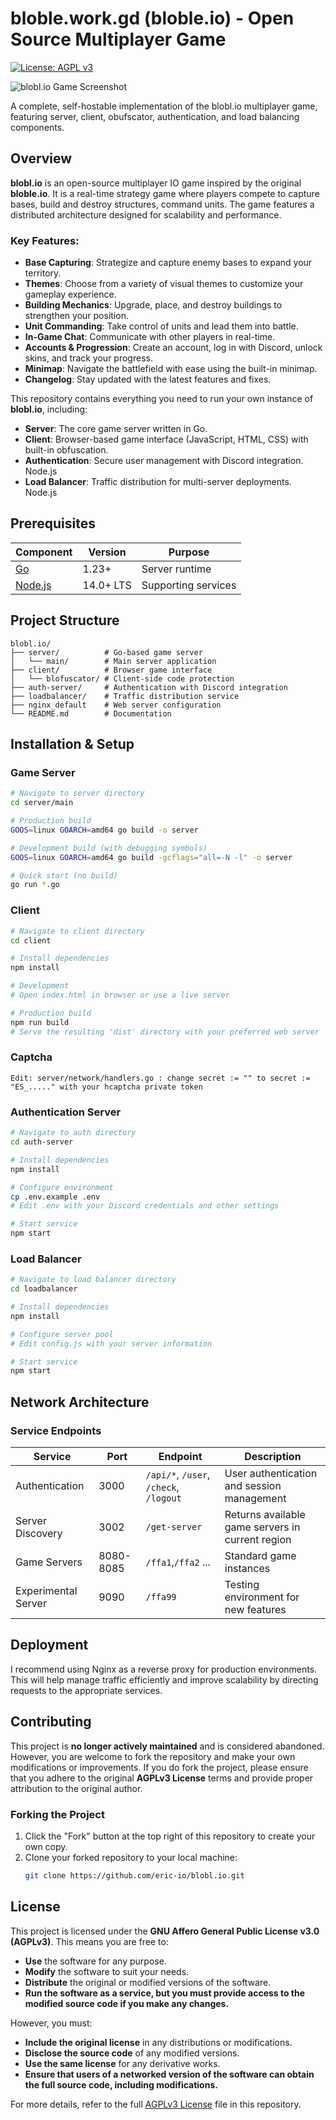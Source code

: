 # bloble.work.gd (bloble.io) - Open Source Multiplayer Game

[![License: AGPL v3](https://img.shields.io/badge/License-AGPLv3-blue.svg)](https://www.gnu.org/licenses/agpl-3.0)

![blobl.io Game Screenshot](https://github.com/io-eric/blobl.io/blob/main/preview.png)  

A complete, self-hostable implementation of the blobl.io multiplayer game, featuring server, client, obufscator, authentication, and load balancing components.

## Overview

**blobl.io** is an open-source multiplayer IO game inspired by the original **bloble.io**. It is a real-time strategy game where players compete to capture bases, build and destroy structures, command units. The game features a distributed architecture designed for scalability and performance.

### Key Features:
- **Base Capturing**: Strategize and capture enemy bases to expand your territory.
- **Themes**: Choose from a variety of visual themes to customize your gameplay experience.
- **Building Mechanics**: Upgrade, place, and destroy buildings to strengthen your position.
- **Unit Commanding**: Take control of units and lead them into battle.
- **In-Game Chat**: Communicate with other players in real-time.
- **Accounts & Progression**: Create an account, log in with Discord, unlock skins, and track your progress.
- **Minimap**: Navigate the battlefield with ease using the built-in minimap.
- **Changelog**: Stay updated with the latest features and fixes.

This repository contains everything you need to run your own instance of **blobl.io**, including:

- **Server**: The core game server written in Go.
- **Client**: Browser-based game interface (JavaScript, HTML, CSS) with built-in obfuscation.
- **Authentication**: Secure user management with Discord integration. Node.js
- **Load Balancer**: Traffic distribution for multi-server deployments. Node.js

## Prerequisites

| Component | Version | Purpose |
|-----------|---------|---------|
| [Go](https://golang.org/doc/install) | 1.23+ | Server runtime |
| [Node.js](https://nodejs.org/) | 14.0+ LTS | Supporting services |

## Project Structure

```
blobl.io/
├── server/          # Go-based game server
│   └── main/        # Main server application
├── client/          # Browser game interface
│   └── blofuscator/ # Client-side code protection
├── auth-server/     # Authentication with Discord integration
├── loadbalancer/    # Traffic distribution service
├── nginx_default    # Web server configuration
└── README.md        # Documentation
```

## Installation & Setup

### Game Server

```bash
# Navigate to server directory
cd server/main

# Production build
GOOS=linux GOARCH=amd64 go build -o server

# Development build (with debugging symbols)
GOOS=linux GOARCH=amd64 go build -gcflags="all=-N -l" -o server

# Quick start (no build)
go run *.go
```

### Client

```bash
# Navigate to client directory
cd client

# Install dependencies
npm install

# Development
# Open index.html in browser or use a live server

# Production build
npm run build
# Serve the resulting 'dist' directory with your preferred web server
```

### Captcha

```
Edit: server/network/handlers.go : change secret := "" to secret := "ES_....." with your hcaptcha private token
```
### Authentication Server

```bash
# Navigate to auth directory
cd auth-server

# Install dependencies
npm install

# Configure environment
cp .env.example .env
# Edit .env with your Discord credentials and other settings

# Start service
npm start
```

### Load Balancer

```bash
# Navigate to load balancer directory
cd loadbalancer

# Install dependencies
npm install

# Configure server pool
# Edit config.js with your server information

# Start service
npm start
```

## Network Architecture

### Service Endpoints

| Service | Port | Endpoint | Description |
|---------|------|----------|-------------|
| Authentication | 3000 | `/api/*`, `/user`, `/check`, `/logout` | User authentication and session management |
| Server Discovery | 3002 | `/get-server` | Returns available game servers in current region |
| Game Servers | 8080-8085 | `/ffa1`,`/ffa2` ... | Standard game instances |
| Experimental Server | 9090 | `/ffa99` | Testing environment for new features |

## Deployment

I recommend using Nginx as a reverse proxy for production environments. This will help manage traffic efficiently and improve scalability by directing requests to the appropriate services.

## Contributing

This project is **no longer actively maintained** and is considered abandoned. However, you are welcome to fork the repository and make your own modifications or improvements. If you do fork the project, please ensure that you adhere to the original **AGPLv3 License** terms and provide proper attribution to the original author.

### Forking the Project
1. Click the "Fork" button at the top right of this repository to create your own copy.
2. Clone your forked repository to your local machine:
   ```bash
   git clone https://github.com/eric-io/blobl.io.git
   ```

## License

This project is licensed under the **GNU Affero General Public License v3.0 (AGPLv3)**. This means you are free to:
- **Use** the software for any purpose.
- **Modify** the software to suit your needs.
- **Distribute** the original or modified versions of the software.
- **Run the software as a service, but you must provide access to the modified source code if you make any changes.**

However, you must:
- **Include the original license** in any distributions or modifications.
- **Disclose the source code** of any modified versions.
- **Use the same license** for any derivative works.
- **Ensure that users of a networked version of the software can obtain the full source code, including modifications.**

For more details, refer to the full [AGPLv3 License](LICENSE) file in this repository.

